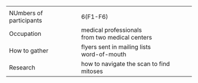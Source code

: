 |||
|---|---|
|||
|NUmbers of participants|6(F1-F6)|
|Occupation|medical professionals <br>from two medical centers|
|How to gather|flyers sent in mailing lists <br>word-of-mouth|
|Research|how to navigate the scan to find mitoses|
